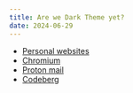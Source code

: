 ```yaml
---
title: Are we Dark Theme yet?
date: 2024-06-29
---
```


* [Personal websites](https://darktheme.club/)
* [Chromium](https://issues.chromium.org/issues/40116544)
* [Proton mail](https://github.com/ProtonMail/WebClients/issues/396)
* [Codeberg](https://codeberg.org/forgejo/forgejo/issues/4243)
